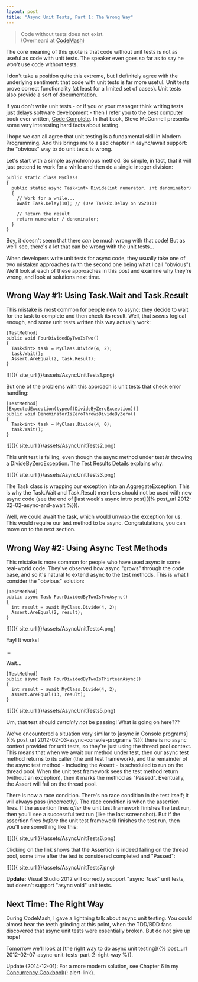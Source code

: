 ```yaml
---
layout: post
title: "Async Unit Tests, Part 1: The Wrong Way"
---
```

<blockquote>Code without tests does not exist.<footer>(Overheard at <a href="http://codemash.org/">CodeMash</a>)</footer></blockquote>

The core meaning of this quote is that code without unit tests is not as useful as code with unit tests. The speaker even goes so far as to say he _won't_ use code without tests.

I don't take a position quite this extreme, but I definitely agree with the underlying sentiment: that code with unit tests is far more useful. Unit tests prove correct functionality (at least for a limited set of cases). Unit tests also provide a sort of documentation.

If you don't write unit tests - or if you or your manager think writing tests just delays software development - then I refer you to the best computer book ever written, [Code Complete](http://www.amazon.com/gp/product/0735619670/ref=as_li_ss_tl?ie=UTF8&tag=stepheclearys-20&linkCode=as2&camp=1789&creative=390957&creativeASIN=0735619670). In that book, Steve McConnell presents some very interesting hard facts about testing.

I hope we can all agree that unit testing is a fundamental skill in Modern Programming. And this brings me to a sad chapter in async/await support: the "obvious" way to do unit tests is wrong.

Let's start with a simple asynchronous method. So simple, in fact, that it will just pretend to work for a while and then do a single integer division:

    public static class MyClass
    {
      public static async Task<int> Divide(int numerator, int denominator)
      {
        // Work for a while...
        await Task.Delay(10); // (Use TaskEx.Delay on VS2010)
    
        // Return the result
        return numerator / denominator;
      }
    }

Boy, it doesn't seem that there _can_ be much wrong with that code! But as we'll see, there's a lot that can be wrong with the unit tests...

When developers write unit tests for async code, they usually take one of two mistaken approaches (with the second one being what I call "obvious"). We'll look at each of these approaches in this post and examine why they're wrong, and look at solutions next time.

## Wrong Way #1: Using Task.Wait and Task.Result

This mistake is most common for people new to async: they decide to wait for the task to complete and then check its result. Well, that _seems_ logical enough, and some unit tests written this way actually work:

    [TestMethod]
    public void FourDividedByTwoIsTwo()
    {
      Task<int> task = MyClass.Divide(4, 2);
      task.Wait();
      Assert.AreEqual(2, task.Result);
    }

![]({{ site_url }}/assets/AsyncUnitTests1.png)  

But one of the problems with this approach is unit tests that check error handling:

    [TestMethod]
    [ExpectedException(typeof(DivideByZeroException))]
    public void DenominatorIsZeroThrowsDivideByZero()
    {
      Task<int> task = MyClass.Divide(4, 0);
      task.Wait();
    }

![]({{ site_url }}/assets/AsyncUnitTests2.png)  

This unit test is failing, even though the async method under test _is_ throwing a DivideByZeroException. The Test Results Details explains why:

![]({{ site_url }}/assets/AsyncUnitTests3.png)  

The Task class is wrapping our exception into an AggregateException. This is why the Task.Wait and Task.Result members should not be used with new async code (see the end of [last week's async intro post]({% post_url 2012-02-02-async-and-await %})).

Well, we could await the task, which would unwrap the exception for us. This would require our test method to be async. Congratulations, you can move on to the next section.

## Wrong Way #2: Using Async Test Methods

This mistake is more common for people who have used async in some real-world code. They've observed how async "grows" through the code base, and so it's natural to extend async to the test methods. This is what I consider the "obvious" solution:

    [TestMethod]
    public async Task FourDividedByTwoIsTwoAsync()
    {
      int result = await MyClass.Divide(4, 2);
      Assert.AreEqual(2, result);
    }

![]({{ site_url }}/assets/AsyncUnitTests4.png)  

Yay! It works!

...

Wait...

    [TestMethod]
    public async Task FourDividedByTwoIsThirteenAsync()
    {
      int result = await MyClass.Divide(4, 2);
      Assert.AreEqual(13, result);
    }

![]({{ site_url }}/assets/AsyncUnitTests5.png)  

Um, that test should _certainly not_ be passing! What is going on here???

We've encountered a situation very similar to [async in Console programs]({% post_url 2012-02-03-async-console-programs %}): there is no async context provided for unit tests, so they're just using the thread pool context. This means that when we await our method under test, then our async test method returns to its caller (the unit test framework), and the remainder of the async test method - including the Assert - is scheduled to run on the thread pool. When the unit test framework sees the test method return (without an exception), then it marks the method as "Passed". Eventually, the Assert will fail on the thread pool.

There is now a race condition. There's no race condition in the test itself; it will always pass (incorrectly). The race condition is when the assertion fires. If the assertion fires _after_ the unit test framework finishes the test run, then you'll see a successful test run (like the last screenshot). But if the assertion fires _before_ the unit test framework finishes the test run, then you'll see something like this:

![]({{ site_url }}/assets/AsyncUnitTests6.png)  

Clicking on the link shows that the Assertion is indeed failing on the thread pool, some time after the test is considered completed and "Passed":

![]({{ site_url }}/assets/AsyncUnitTests7.png)  

<div class="alert alert-danger" markdown="1">
<i class="fa fa-exclamation-triangle fa-2x pull-left"></i>

**Update:** Visual Studio 2012 will correctly support "async _Task_" unit tests, but doesn't support "async void" unit tests.
</div>

## Next Time: The Right Way

During CodeMash, I gave a lightning talk about async unit testing. You could almost hear the teeth grinding at this point, when the TDD/BDD fans discovered that async unit tests were essentially broken. But do not give up hope!

Tomorrow we'll look at [the right way to do async unit testing]({% post_url 2012-02-07-async-unit-tests-part-2-right-way %}).

<div class="alert alert-info" markdown="1">
<i class="fa fa-hand-o-right fa-2x pull-left"></i>

Update (2014-12-01): For a more modern solution, see Chapter 6 in my [Concurrency Cookbook](http://tinyurl.com/ConcurrencyCookbook){:.alert-link}.
</div>

